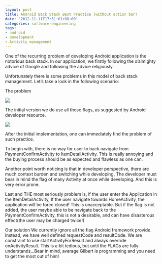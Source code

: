 ```yaml
---
layout: post
title: Android Back Stack Best Practice (without action bar)
date: '2012-11-11T17:31:01+08:00'
categories: software-engineering
tags:
- android
- development
- Activity management
---
```

One of the recurring problem of developing Android application is the notorious back stack. In our application, we firstly following the o’almighty advice of Google and following the advice religiously.

Unfortunately there is some problems in this model of back stack management. Let’s take a look 
in the following scenario:

The problem

![](/assets/images/problem1.png)

The initial version we do use all those flags, as suggested by Android developer resource.

![](/assets/images/problem2.png)

After the initial implementation, one can immediately find the problem of such practice.

To begin with, there is no way for user to back navigate from PaymentConfirmActivity to ItemDetailActivity. This is really annoying and the buying process should be as expected and flawless as one can.

Another point worth noticing is that in developer perspective, there are much context burden and switching while developing, The developer must bear in mind the flag of many Activity at once while developing. And this is very error prone.

Last and THE most seriously problem is, if the user enter the Application in the ItemDetailActivity, If the user navigate towards HomeActivity, the application will be force closed! This is unacceptable. But if the flag is not added, the user maybe able to be navigate back to the PaymentConfirmActivity, this is not a desirable, and can have disasterous effect(the user may be charged twice!)

Our solution
We currently ignore all the flag Android framework provide. Instead, we have well defined requestCode and resultCode. We are constraint to use startActivityForResult and always override onActivityResult. This is a bit tedious, but until the FLAGs are fully understands…Bear in mind, average Gilbert is programming and you need to get the most out of him!
